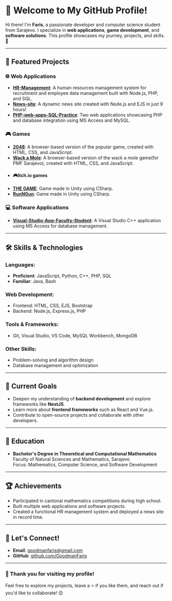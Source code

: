 # 👋 Welcome to My GitHub Profile!

Hi there! I'm **Faris**, a passionate developer and computer science student from Sarajevo. I specialize in **web applications**, **game development**, and **software solutions**. This profile showcases my journey, projects, and skills. 🚀

---

## 📂 Featured Projects

### 🌐 **Web Applications**
- **[HR-Management](https://github.com/GoodmanFaris/HR-Management)**: A human resources management system for recruitment and employee data management built with Node.js, PHP, and SQL.
- **[News-site](https://github.com/GoodmanFaris/News-site)**: A dynamic news site created with Node.js and EJS in just 9 hours!
- **[PHP-web-apps-SQL-Practice](https://github.com/GoodmanFaris/PHP-web-apps-SQL-Practice)**: Two web applications showcasing PHP and database integration using MS Access and MySQL.

### 🎮 **Games**
- **[2048](https://github.com/GoodmanFaris/2048)**: A browser-based version of the popular game, created with HTML, CSS, and JavaScript.
- **[Wack a Mole](https://github.com/GoodmanFaris/Wack-a-mole)**: A browser-based version of the wack a mole game(for PMF Sarajevo), created with HTML, CSS, and JavaScript.
- #### 🎮**Itch.io games**
- **[THE GAME](https://goodmanfaris.itch.io/the-game-made-by-faris-l)**: Game made in Unity using CSharp.
- **[RunNGun](https://goodmanfaris.itch.io/runngun)**: Game made in Unity using CSharp.

### 💻 **Software Applications**
- **[Visual-Studio-App-Faculty-Student](https://github.com/GoodmanFaris/Visual-Studio-App-Faculty-Student)**: A Visual Studio C++ application using MS Access for database management.

---

## 🛠️ Skills & Technologies

### **Languages**:
- **Proficient**: JavaScript, Python, C++, PHP, SQL
- **Familiar**: Java, Bash

### **Web Development**:
- Frontend: HTML, CSS, EJS, Bootstrap
- Backend: Node.js, Express.js, PHP

### **Tools & Frameworks**:
- Git, Visual Studio, VS Code, MySQL Workbench, MongoDB

### **Other Skills**:
- Problem-solving and algorithm design
- Database management and optimization

---

## 🎯 Current Goals
- Deepen my understanding of **backend development** and explore frameworks like **NestJS**.
- Learn more about **frontend frameworks** such as React and Vue.js.
- Contribute to open-source projects and collaborate with other developers.

---

## 📖 Education
- **Bachelor's Degree in Theoretical and Computational Mathematics**  
  Faculty of Natural Sciences and Mathematics, Sarajevo  
  Focus: Mathematics, Computer Science, and Software Development

---

## 🏆 Achievements
- Participated in cantonal mathematics competitions during high school.
- Built multiple web applications and software projects.
- Created a functional HR management system and deployed a news site in record time.

---

## 🤝 Let's Connect!
- **Email**: [goodmanfaris@gmail.com](mailto:goodmanfaris@gmail.com)
- **GitHub**: [github.com/GoodmanFaris](https://github.com/GoodmanFaris)

---

### 🌟 Thank you for visiting my profile! 
Feel free to explore my projects, leave a ⭐ if you like them, and reach out if you'd like to collaborate! 😊

